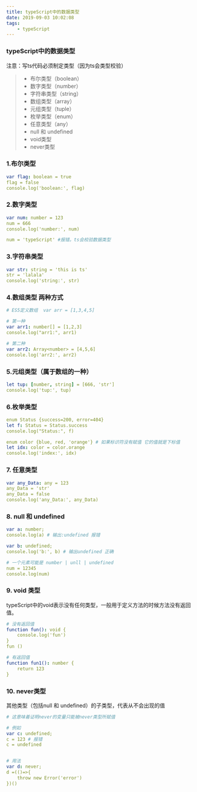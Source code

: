 ```yaml
---
title: typeScript中的数据类型
date: 2019-09-03 10:02:08
tags: 
    - typeScript
---
```

### typeScript中的数据类型
注意：写ts代码必须制定类型（因为ts会类型校验）
> * 布尔类型（boolean）
> * 数字类型（number）
> * 字符串类型（string）
> * 数组类型（array）
> * 元组类型（tuple）
> * 枚举类型（enum）
> * 任意类型（any）
> * null 和 undefined
> * void类型
> * never类型

### 1.布尔类型

```yaml
var flag: boolean = true
flag = false
console.log('boolean:', flag)
```

### 2.数字类型
```yaml
var num: number = 123
num = 666
console.log('number:', num)

num = 'typeScript' #报错。ts会校验数据类型
```

### 3.字符串类型
```yaml
var str: string = 'this is ts'
str = 'lalala'
console.log('string:', str)
```

### 4.数组类型 两种方式

```yaml
# ES5定义数组  var arr = [1,3,4,5]

# 第一种
var arr1: number[] = [1,2,3]
console.log("arr1:", arr1)

# 第二种
var arr2: Array<number> = [4,5,6]
console.log('arr2:', arr2)
```

### 5.元组类型（属于数组的一种）

```yaml
let tup: [number, string] = [666, 'str']
console.log('tup:', tup)
```

### 6.枚举类型
```yaml
enum Status {success=200, error=404}
let f: Status = Status.success
console.log("Status:", f)

enum color {blue, red, 'orange'} # 如果标识符没有赋值 它的值就是下标值
let idx: color = color.orange
console.log('index:', idx)
```

### 7. 任意类型
```yaml
var any_Data: any = 123
any_Data = 'str'
any_Data = false
console.log('any_Data:', any_Data)

```

### 8. null 和 undefined

```yaml
var a: number;
console.log(a) # 输出:undefined 报错

var b: undefined;
console.log('b:', b) # 输出undefined 正确

# 一个元素可能是 number | unll | undefined
num = 12345
console.log(num)
```


### 9. void 类型
typeScript中的void表示没有任何类型，一般用于定义方法的时候方法没有返回值。
```yaml
# 没有返回值
function fun(): void {
    console.log('fun')
}
fun ()

# 有返回值
function fun1(): number {
    return 123
}
```

### 10. never类型
其他类型（包括null 和 undefined）的子类型，代表从不会出现的值
```yaml
# 这意味着证明never的变量只能被never类型所赋值

# 例如
var c: undefined;
c = 123 # 报错
c = undefined


# 用法
var d: never;
d =(()=>{
    throw new Error('error')
})()
```